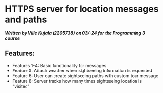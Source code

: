 # HTTPS server for location messages and paths

_**Written by Ville Kujala (2205738) on 03/-24 for the Programming 3 course**_

## Features:
* Features 1-4: Basic functionality for messages
* Feature 5: Attach weather when sightseeing information is requested
* Feature 6: User can create sightseeing paths with custom tour message
* Feature 8: Server tracks how many times sightseeing location is “visited”